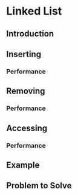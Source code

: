 # Linked List

## Introduction

## Inserting

### Performance

## Removing

### Performance

## Accessing

### Performance

## Example

## Problem to Solve